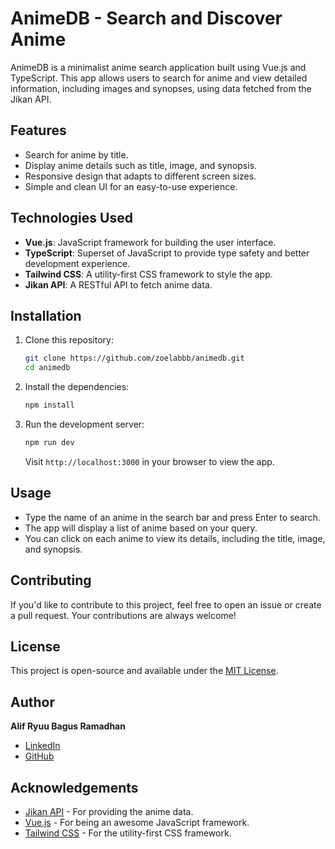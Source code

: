# AnimeDB - Search and Discover Anime

AnimeDB is a minimalist anime search application built using Vue.js and TypeScript. This app allows users to search for anime and view detailed information, including images and synopses, using data fetched from the Jikan API.

## Features

- Search for anime by title.
- Display anime details such as title, image, and synopsis.
- Responsive design that adapts to different screen sizes.
- Simple and clean UI for an easy-to-use experience.

## Technologies Used

- **Vue.js**: JavaScript framework for building the user interface.
- **TypeScript**: Superset of JavaScript to provide type safety and better development experience.
- **Tailwind CSS**: A utility-first CSS framework to style the app.
- **Jikan API**: A RESTful API to fetch anime data.

## Installation

1. Clone this repository:

   ```bash
   git clone https://github.com/zoelabbb/animedb.git
   cd animedb
   ```

2. Install the dependencies:

   ```bash
   npm install
   ```

3. Run the development server:

   ```bash
   npm run dev
   ```

   Visit `http://localhost:3000` in your browser to view the app.

## Usage

- Type the name of an anime in the search bar and press Enter to search.
- The app will display a list of anime based on your query.
- You can click on each anime to view its details, including the title, image, and synopsis.

## Contributing

If you'd like to contribute to this project, feel free to open an issue or create a pull request. Your contributions are always welcome!

## License

This project is open-source and available under the [MIT License](LICENSE).

## Author

**Alif Ryuu Bagus Ramadhan**

- [LinkedIn](https://www.linkedin.com/in/alifryuu/)
- [GitHub](https://github.com/zoelabbb)

## Acknowledgements

- [Jikan API](https://jikan.moe/) - For providing the anime data.
- [Vue.js](https://vuejs.org/) - For being an awesome JavaScript framework.
- [Tailwind CSS](https://tailwindcss.com/) - For the utility-first CSS framework.

